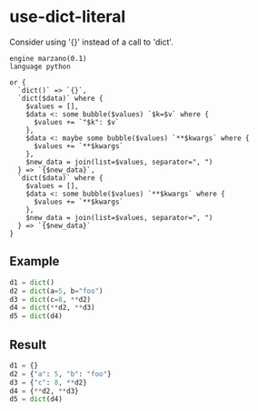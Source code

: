 # use-dict-literal

Consider using '{}' instead of a call to 'dict'.

```grit
engine marzano(0.1)
language python

or {
  `dict()` => `{}`,
  `dict($data)` where {
    $values = [],
    $data <: some bubble($values) `$k=$v` where {
      $values += `"$k": $v`
    },
    $data <: maybe some bubble($values) `**$kwargs` where {
      $values += `**$kwargs`
    },
    $new_data = join(list=$values, separator=", ")
  } => `{$new_data}`,
  `dict($data)` where {
    $values = [],
    $data <: some bubble($values) `**$kwargs` where {
      $values += `**$kwargs`
    },
    $new_data = join(list=$values, separator=", ")
  } => `{$new_data}`
}
```

## Example

```python
d1 = dict()
d2 = dict(a=5, b="foo")
d3 = dict(c=8, **d2)
d4 = dict(**d2, **d3)
d5 = dict(d4)
```

## Result

```python
d1 = {}
d2 = {"a": 5, "b": "foo"}
d3 = {"c": 8, **d2}
d4 = {**d2, **d3}
d5 = dict(d4)
```
